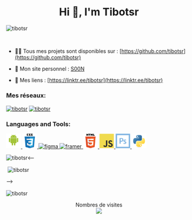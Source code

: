 
<h1 align="center">Hi 👋, I'm Tibotsr</h1>
<p align="left"> <img src="https://komarev.com/ghpvc/?username=tibotsr&label=Profile%20views&color=0e75b6&style=flat" alt="tibotsr" /> </p>

<p align="left"> <a href="https://twitter.com/" target="blank"><img src="https://img.shields.io/twitter/follow/?logo=twitter&style=for-the-badge" alt="" /></a> </p>

- 👨‍💻 Tous mes projets sont disponibles sur : [https://github.com/tibotsr](https://github.com/tibotsr)

- 📝 Mon site personnel : [S00N](S00N)

- 📄 Mes liens : [https://linktr.ee/tibotsr](https://linktr.ee/tibotsr)

<h3 align="left">Mes réseaux:</h3>
<p align="left">
<a href="https://instagram.com/tibo.tsr" target="blank"><img align="center" src="https://raw.githubusercontent.com/rahuldkjain/github-profile-readme-generator/master/src/images/icons/Social/instagram.svg" alt="tibotsr" height="30" width="40" /></a>
<a href="https://discord.com/users/476420730989445130" target="blank"><img align="center" src="https://raw.githubusercontent.com/rahuldkjain/github-profile-readme-generator/master/src/images/icons/Social/discord.svg" alt="tibotsr" height="30" width="40" /></a>
</p>

<h3 align="left">Languages and Tools:</h3>
<p align="left"> <a href="https://developer.android.com" target="_blank" rel="noreferrer"> <img src="https://raw.githubusercontent.com/devicons/devicon/master/icons/android/android-original-wordmark.svg" alt="android" width="40" height="40"/> </a> <a href="https://www.w3schools.com/css/" target="_blank" rel="noreferrer"> <img src="https://raw.githubusercontent.com/devicons/devicon/master/icons/css3/css3-original-wordmark.svg" alt="css3" width="40" height="40"/> </a> <a href="https://www.figma.com/" target="_blank" rel="noreferrer"> <img src="https://www.vectorlogo.zone/logos/figma/figma-icon.svg" alt="figma" width="40" height="40"/> </a> <a href="https://www.framer.com/" target="_blank" rel="noreferrer"> <img src="https://www.vectorlogo.zone/logos/framer/framer-icon.svg" alt="framer" width="40" height="40"/> </a> <a href="https://www.w3.org/html/" target="_blank" rel="noreferrer"> <img src="https://raw.githubusercontent.com/devicons/devicon/master/icons/html5/html5-original-wordmark.svg" alt="html5" width="40" height="40"/> </a> <a href="https://developer.mozilla.org/en-US/docs/Web/JavaScript" target="_blank" rel="noreferrer"> <img src="https://raw.githubusercontent.com/devicons/devicon/master/icons/javascript/javascript-original.svg" alt="javascript" width="40" height="40"/> </a> <a href="https://www.photoshop.com/en" target="_blank" rel="noreferrer"> <img src="https://raw.githubusercontent.com/devicons/devicon/master/icons/photoshop/photoshop-line.svg" alt="photoshop" width="40" height="40"/> </a> <a href="https://www.python.org" target="_blank" rel="noreferrer"> <img src="https://raw.githubusercontent.com/devicons/devicon/master/icons/python/python-original.svg" alt="python" width="40" height="40"/> </a> </p>

<p><img align="left" src="https://github-readme-stats.vercel.app/api/top-langs?username=tibotsr&show_icons=true&locale=en&layout=compact" alt="tibotsr" /></p>

<--<p>&nbsp;<img align="center" src="https://github-readme-stats.vercel.app/api?username=tibotsr&show_icons=true&locale=en" alt="tibotsr" /></p>-->

<p><img align="center" src="https://github-readme-streak-stats.herokuapp.com/?user=tibotsr&" alt="tibotsr" /></p>

<p align="center"> 
  Nombres de visites<br>
  <img src="https://profile-counter.glitch.me/Tibotsr/count.svg" />
</p>


